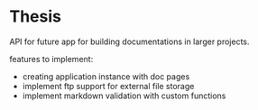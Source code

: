 # Thesis

API for future app for building documentations in larger projects.

features to implement:
- creating application instance with doc pages
- implement ftp support for external file storage
- implement markdown validation with custom functions 
